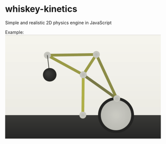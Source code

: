 # whiskey-kinetics
Simple and realistic 2D physics engine in JavaScript

Example:
![Demo Animation](demo.gif)